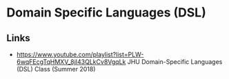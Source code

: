 # Domain Specific Languages (DSL)

## Links 

- https://www.youtube.com/playlist?list=PLW-6wqFEcgTqHMXV_8jI43QLkCv8VgqLk JHU Domain-Specific Languages (DSL) Class (Summer 2018)